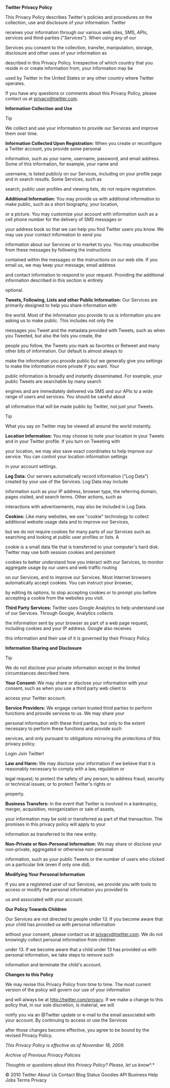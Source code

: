 
 


**Twitter Privacy Policy**


This Privacy Policy describes Twitter's policies and procedures on the collection, use and disclosure of your information. Twitter


receives your information through our various web sites, SMS, APIs, services and third-parties ("Services"). When using any of our


Services you consent to the collection, transfer, manipulation, storage, disclosure and other uses of your information as


described in this Privacy Policy. Irrespective of which country that you reside in or create information from, your information may be


used by Twitter in the United States or any other country where Twitter operates.


If you have any questions or comments about this Privacy Policy, please contact us at privacy@twitter.com.


**Information Collection and Use**


Tip


 We collect and use your information to provide our Services and improve them over time.


**Information Collected Upon Registration:** When you create or reconfigure a Twitter account, you provide some personal


information, such as your name, username, password, and email address. Some of this information, for example, your name and


username, is listed publicly on our Services, including on your profile page and in search results. Some Services, such as


search, public user profiles and viewing lists, do not require registration.


**Additional Information:** You may provide us with additional information to make public, such as a short biography, your location,


or a picture. You may customize your account with information such as a cell phone number for the delivery of SMS messages or


your address book so that we can help you find Twitter users you know. We may use your contact information to send you


information about our Services or to market to you. You may unsubscribe from these messages by following the instructions


contained within the messages or the instructions on our web site. If you email us, we may keep your message, email address


and contact information to respond to your request. Providing the additional information described in this section is entirely


optional.


**Tweets, Following, Lists and other Public Information:** Our Services are primarily designed to help you share information with


the world. Most of the information you provide to us is information you are asking us to make public. This includes not only the


messages you Tweet and the metadata provided with Tweets, such as when you Tweeted, but also the lists you create, the


people you follow, the Tweets you mark as favorites or Retweet and many other bits of information. Our default is almost always to


make the information you provide public but we generally give you settings to make the information more private if you want. Your


public information is broadly and instantly disseminated. For example, your public Tweets are searchable by many search


engines and are immediately delivered via SMS and our APIs to a wide range of users and services. You should be careful about


all information that will be made public by Twitter, not just your Tweets.


Tip


 What you say on Twitter may be viewed all around the world instantly.


**Location Information:** You may choose to note your location in your Tweets and in your Twitter profile. If you turn on Tweeting with


your location, we may also save exact coordinates to help improve our service. You can control your location information settings


in your account settings.


**Log Data:** Our servers automatically record information ("Log Data") created by your use of the Services. Log Data may include


information such as your IP address, browser type, the referring domain, pages visited, and search terms. Other actions, such as


interactions with advertisements, may also be included in Log Data.


**Cookies:** Like many websites, we use "cookie" technology to collect additional website usage data and to improve our Services,


but we do not require cookies for many parts of our Services such as searching and looking at public user profiles or lists. A


cookie is a small data file that is transferred to your computer's hard disk. Twitter may use both session cookies and persistent


cookies to better understand how you interact with our Services, to monitor aggregate usage by our users and web traffic routing


on our Services, and to improve our Services. Most Internet browsers automatically accept cookies. You can instruct your browser,


by editing its options, to stop accepting cookies or to prompt you before accepting a cookie from the websites you visit.


**Third Party Services:** Twitter uses Google Analytics to help understand use of our Services. Through Google, Analytics collects


the information sent by your browser as part of a web page request, including cookies and your IP address. Google also receives


this information and their use of it is governed by their Privacy Policy.


**Information Sharing and Disclosure**


Tip 


We do not disclose your private information except in the limited circumstances described here.


**Your Consent:** We may share or disclose your information with your consent, such as when you use a third party web client to


access your Twitter account.


**Service Providers:** We engage certain trusted third parties to perform functions and provide services to us. We may share your


personal information with these third parties, but only to the extent necessary to perform these functions and provide such


services, and only pursuant to obligations mirroring the protections of this privacy policy.


Login Join Twitter!



**Law and Harm:** We may disclose your information if we believe that it is reasonably necessary to comply with a law, regulation or


legal request; to protect the safety of any person; to address fraud, security or technical issues; or to protect Twitter's rights or


property.


**Business Transfers:** In the event that Twitter is involved in a bankruptcy, merger, acquisition, reorganization or sale of assets,


your information may be sold or transferred as part of that transaction. The promises in this privacy policy will apply to your


information as transferred to the new entity.


**Non-Private or Non-Personal Information:** We may share or disclose your non-private, aggregated or otherwise non-personal


information, such as your public Tweets or the number of users who clicked on a particular link (even if only one did).


**Modifying Your Personal Information**


If you are a registered user of our Services, we provide you with tools to access or modify the personal information you provided to


us and associated with your account.


**Our Policy Towards Children**


Our Services are not directed to people under 13. If you become aware that your child has provided us with personal information


without your consent, please contact us at privacy@twitter.com. We do not knowingly collect personal information from children


under 13. If we become aware that a child under 13 has provided us with personal information, we take steps to remove such


information and terminate the child's account.


**Changes to this Policy**


We may revise this Privacy Policy from time to time. The most current version of the policy will govern our use of your information


and will always be at http://twitter.com/privacy. If we make a change to this policy that, in our sole discretion, is material, we will


notify you via an @Twitter update or e-mail to the email associated with your account. By continuing to access or use the Services


after those changes become effective, you agree to be bound by the revised Privacy Policy.


*This Privacy Policy is effective as of November 18, 2009.* 


*Archive of Previous Privacy Policies*


*Thoughts or questions about this Privacy Policy? Please,* *let us know**.*


© 2010 Twitter About Us Contact Blog Status Goodies API Business Help Jobs Terms Privacy

